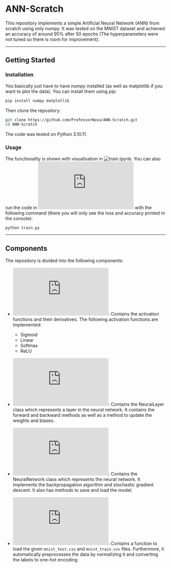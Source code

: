 # ANN-Scratch

This repository implements a simple Artificial Neural Network (ANN) from scratch
using only numpy. It was tested on the MNIST dataset and achieved an accuracy of
around 95% after 50 epochs (The hyperparameters were not tuned so there is room
for improvement).

---

## Getting Started

### Installation

You basically just have to have numpy installed (as well as matplotlib if you want
to plot the data). You can install them using pip:

```bash
pip install numpy matplotlib
```

Then clone the repository:

```bash
git clone https://github.com/ProfessorNova/ANN-Scratch.git
cd ANN-Scratch
```

The code was tested on Python 3.10.11.

### Usage

The functionality is shown with visualisation in ![train.ipynb](https://github.com/ProfessorNova/ANN-Scratch/blob/main/train.ipynb). You can also run the code in ![train.py](https://github.com/ProfessorNova/ANN-Scratch/blob/main/train.py)
with the following command (there you will only see the loss and accuracy printed in the console):

```bash
python train.py
```

---

## Components

The repository is divided into the following components:

- ![lib/activations_functions.py](https://github.com/ProfessorNova/ANN-Scratch/blob/main/lib/activation_functions.py): Contains the activation functions and their derivatives. The following activation
  functions are implemented:
    - Sigmoid
    - Linear
    - Softmax
    - ReLU

- ![lib/neural_layer.py](https://github.com/ProfessorNova/ANN-Scratch/blob/main/lib/neural_layer.py): Contains the NeuralLayer class which represents a layer in the neural network. It contains
  the forward and backward methods as well as a method to update the weights and biases.

- ![lib/neural_network.py](https://github.com/ProfessorNova/ANN-Scratch/blob/main/lib/neural_network.py): Contains the NeuralNetwork class which represents the neural network. It implements the
  backpropagation algorithm and stochastic gradient descent. It also has methods to save and load the model.

- ![lib/data_loader.py](https://github.com/ProfessorNova/ANN-Scratch/blob/main/lib/data_loader.py): Contains a function to load the given `mnist_test.csv` and `mnist_train.csv` files.
  Furthermore, it automatically preprocesses the data by normalizing it and converting the labels to one-hot encoding.
